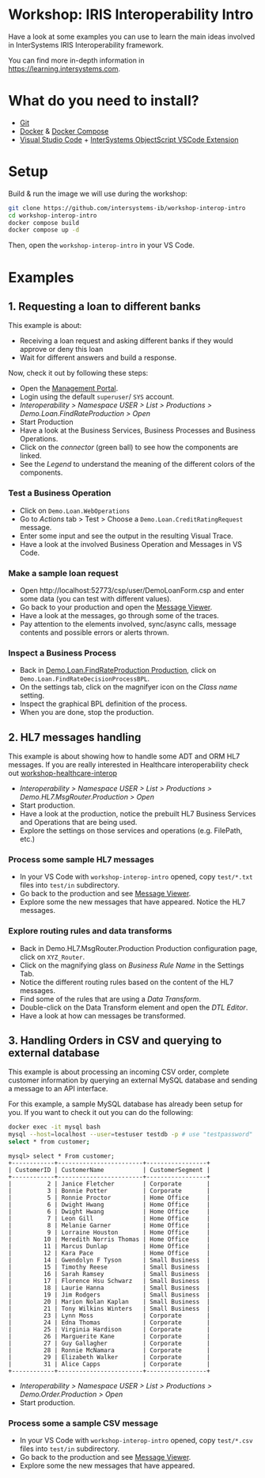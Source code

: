 # Workshop: IRIS Interoperability Intro
Have a look at some examples you can use to learn the main ideas involved in InterSystems IRIS Interoperability framework. 

You can find more in-depth information in https://learning.intersystems.com.

# What do you need to install? 
* [Git](https://git-scm.com/downloads) 
* [Docker](https://www.docker.com/products/docker-desktop) & [Docker Compose](https://docs.docker.com/compose/install/)
* [Visual Studio Code](https://code.visualstudio.com/download) + [InterSystems ObjectScript VSCode Extension](https://marketplace.visualstudio.com/items?itemName=daimor.vscode-objectscript)

# Setup
Build & run the image we will use during the workshop:

```bash
git clone https://github.com/intersystems-ib/workshop-interop-intro
cd workshop-interop-intro
docker compose build
docker compose up -d
```

Then, open the `workshop-interop-intro` in your VS Code.

# Examples  

## 1. Requesting a loan to different banks
This example is about:
* Receiving a loan request and asking different banks if they would approve or deny this loan
* Wait for different answers and build a response.

Now, check it out by following these steps:
* Open the [Management Portal](http://localhost:52773/csp/sys/UtilHome.csp).
* Login using the default `superuser`/ `SYS` account.
* *Interoperability > Namespace USER > List > Productions > Demo.Loan.FindRateProduction > Open*
* Start Production
* Have a look at the Business Services, Business Processes and Business Operations.
* Click on the *connector* (green ball) to see how the components are linked.
* See the *Legend* to understand the meaning of the different colors of the components.

### Test a Business Operation
* Click on `Demo.Loan.WebOperations`
* Go to *Actions* tab > Test > Choose a `Demo.Loan.CreditRatingRequest` message.
* Enter some input and see the output in the resulting Visual Trace.
* Have a look at the involved Business Operation and Messages in VS Code.

### Make a sample loan request
* Open http://localhost:52773/csp/user/DemoLoanForm.csp and enter some data (you can test with different values).
* Go back to your production and open the [Message Viewer](http://localhost:52773/csp/user/EnsPortal.MessageViewer.zen).
* Have a look at the messages, go through some of the traces.
* Pay attention to the elements involved, sync/async calls, message contents and possible errors or alerts thrown.

### Inspect a Business Process
* Back in [Demo.Loan.FindRateProduction Production](http://localhost:52773/csp/user/EnsPortal.ProductionConfig.zen?PRODUCTION=Demo.Loan.FindRateProduction), click on `Demo.Loan.FindRateDecisionProcessBPL`.
* On the settings tab, click on the magnifyer icon on the *Class name* setting.
* Inspect the graphical BPL definition of the process.
* When you are done, stop the production.

## 2. HL7 messages handling
This example is about showing how to handle some ADT and ORM HL7 messages.
If you are really interested in Healthcare interoperability check out [workshop-healthcare-interop](https://github.com/intersystems-ib/workshop-healthcare-interop)

* *Interoperability > Namespace USER > List > Productions > Demo.HL7.MsgRouter.Production > Open*
* Start production.
* Have a look at the production, notice the prebuilt HL7 Business Services and Operations that are being used.
* Explore the settings on those services and operations (e.g. FilePath, etc.)

### Process some sample HL7 messages
* In your VS Code with `workshop-interop-intro` opened, copy `test/*.txt` files into `test/in` subdirectory.
* Go back to the production and see [Message Viewer](http://localhost:52773/csp/user/EnsPortal.MessageViewer.zen).
* Explore some the new messages that have appeared. Notice the HL7 messages.

### Explore routing rules and data transforms
* Back in Demo.HL7.MsgRouter.Production Production configuration page, click on `XYZ_Router`.
* Click on the magnifying glass on *Business Rule Name* in the Settings Tab.
* Notice the different routing rules based on the content of the HL7 messages.
* Find some of the rules that are using a *Data Transform*.
* Double-click on the Data Transform element and open the *DTL Editor*.
* Have a look at how can messages be transformed.

## 3. Handling Orders in CSV and querying to external database
This example is about processing an incoming CSV order, complete customer information by querying an external MySQL database and sending a message to an API interface.

For this example, a sample MySQL database has already been setup for you. If you want to check it out you can do the following:
```bash
docker exec -it mysql bash
mysql --host=localhost --user=testuser testdb -p # use "testpassword"
select * from customer;
```

```console
mysql> select * From customer;
+------------+------------------------+-----------------+
| CustomerID | CustomerName           | CustomerSegment |
+------------+------------------------+-----------------+
|          2 | Janice Fletcher        | Corporate       |
|          3 | Bonnie Potter          | Corporate       |
|          5 | Ronnie Proctor         | Home Office     |
|          6 | Dwight Hwang           | Home Office     |
|          6 | Dwight Hwang           | Home Office     |
|          7 | Leon Gill              | Home Office     |
|          8 | Melanie Garner         | Home Office     |
|          9 | Lorraine Houston       | Home Office     |
|         10 | Meredith Norris Thomas | Home Office     |
|         11 | Marcus Dunlap          | Home Office     |
|         12 | Kara Pace              | Home Office     |
|         14 | Gwendolyn F Tyson      | Small Business  |
|         15 | Timothy Reese          | Small Business  |
|         16 | Sarah Ramsey           | Small Business  |
|         17 | Florence Hsu Schwarz   | Small Business  |
|         18 | Laurie Hanna           | Small Business  |
|         19 | Jim Rodgers            | Small Business  |
|         20 | Marion Nolan Kaplan    | Small Business  |
|         21 | Tony Wilkins Winters   | Small Business  |
|         23 | Lynn Moss              | Corporate       |
|         24 | Edna Thomas            | Corporate       |
|         25 | Virginia Hardison      | Corporate       |
|         26 | Marguerite Kane        | Corporate       |
|         27 | Guy Gallagher          | Corporate       |
|         28 | Ronnie McNamara        | Corporate       |
|         29 | Elizabeth Walker       | Corporate       |
|         31 | Alice Capps            | Corporate       |
+------------+------------------------+-----------------+
```

* *Interoperability > Namespace USER > List > Productions > Demo.Order.Production > Open*
* Start production.

### Process some a sample CSV message
* In your VS Code with `workshop-interop-intro` opened, copy `test/*.csv` files into `test/in` subdirectory.
* Go back to the production and see [Message Viewer](http://localhost:52773/csp/user/EnsPortal.MessageViewer.zen).
* Explore some the new messages that have appeared.
